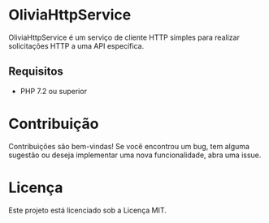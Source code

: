 # OliviaHttpService

OliviaHttpService é um serviço de cliente HTTP simples para realizar solicitações HTTP a uma API específica.

## Requisitos

- PHP 7.2 ou superior

# Contribuição

Contribuições são bem-vindas! Se você encontrou um bug, tem alguma sugestão ou deseja implementar uma nova funcionalidade, abra uma issue.

# Licença
Este projeto está licenciado sob a Licença MIT.